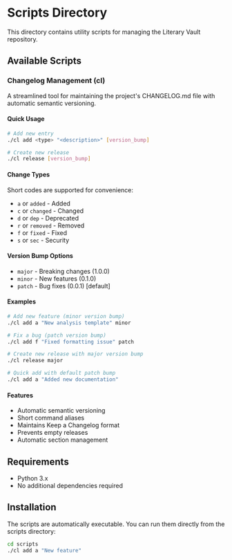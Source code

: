 # Scripts Directory

This directory contains utility scripts for managing the Literary Vault repository.

## Available Scripts

### Changelog Management (cl)

A streamlined tool for maintaining the project's CHANGELOG.md file with automatic semantic versioning.

#### Quick Usage

```bash
# Add new entry
./cl add <type> "<description>" [version_bump]

# Create new release
./cl release [version_bump]
```

#### Change Types

Short codes are supported for convenience:

- `a` or `added` - Added
- `c` or `changed` - Changed
- `d` or `dep` - Deprecated
- `r` or `removed` - Removed
- `f` or `fixed` - Fixed
- `s` or `sec` - Security

#### Version Bump Options

- `major` - Breaking changes (1.0.0)
- `minor` - New features (0.1.0)
- `patch` - Bug fixes (0.0.1) [default]

#### Examples

```bash
# Add new feature (minor version bump)
./cl add a "New analysis template" minor

# Fix a bug (patch version bump)
./cl add f "Fixed formatting issue" patch

# Create new release with major version bump
./cl release major

# Quick add with default patch bump
./cl add a "Added new documentation"
```

#### Features

- Automatic semantic versioning
- Short command aliases
- Maintains Keep a Changelog format
- Prevents empty releases
- Automatic section management

## Requirements

- Python 3.x
- No additional dependencies required

## Installation

The scripts are automatically executable. You can run them directly from the scripts directory:

```bash
cd scripts
./cl add a "New feature"
